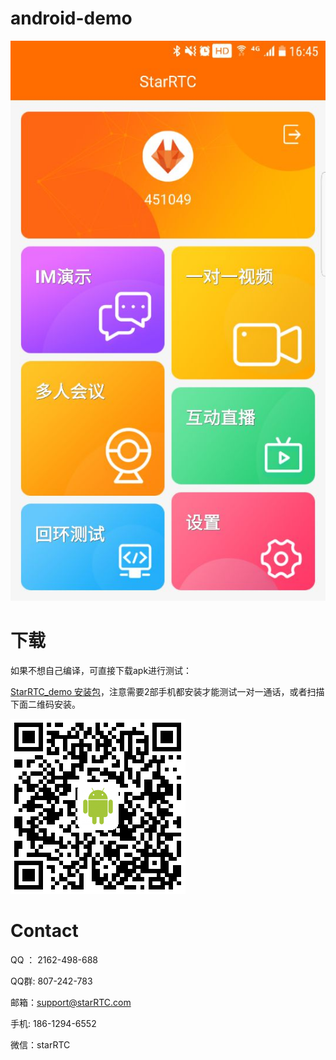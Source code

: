# android-demo


![StarRTC_demo](StarRTC_demo.jpg)

下载
=====
如果不想自己编译，可直接下载apk进行测试：

[StarRTC_demo 安装包](https://docs.starrtc.com/download/StarRTC_demo.apk)，注意需要2部手机都安装才能测试一对一通话，或者扫描下面二维码安装。

![StarRTC_demo 安装包](android.png)

Contact
=====
QQ ： 2162-498-688

QQ群: 807-242-783

邮箱：<a href="mailto:support@starRTC.com">support@starRTC.com</a>

手机: 186-1294-6552

微信：starRTC
